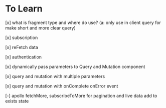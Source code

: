# To Learn

[x] what is fragment type and where do use? (a: only use in client query for make short and more clear query)

[x] subscription

[x] reFetch data

[x] authentication

[x] dynamically pass parameters to Query and Mutation component

[x] query and mutation with multiple parameters

[x] query and mutation with onComplete onError event

[-] apollo fetchMore, subscribeToMore for pagination and live data add to exists state
